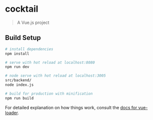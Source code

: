 # cocktail

> A Vue.js project

## Build Setup

``` bash
# install dependencies
npm install

# serve with hot reload at localhost:8080
npm run dev

# node serve with hot reload at localhost:3005
src/backend/
node index.js

# build for production with minification
npm run build


```

For detailed explanation on how things work, consult the [docs for vue-loader](http://vuejs.github.io/vue-loader).
